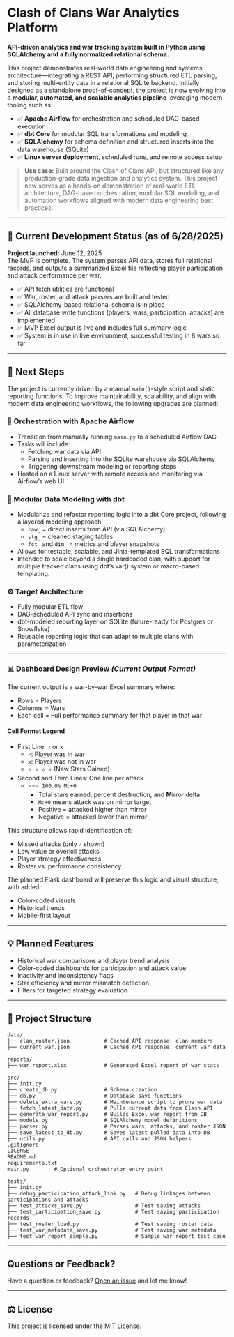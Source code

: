 # Clash of Clans War Analytics Platform

**API-driven analytics and war tracking system built in Python using SQLAlchemy and a fully normalized relational schema.**

This project demonstrates real-world data engineering and systems architecture—integrating a REST API, performing structured ETL parsing, and storing multi-entity data in a relational SQLite backend. Initially designed as a standalone proof-of-concept, the project is now evolving into a **modular, automated, and scalable analytics pipeline** leveraging modern tooling such as:

- ✅ **Apache Airflow** for orchestration and scheduled DAG-based execution
- ✅ **dbt Core** for modular SQL transformations and modeling
- ✅ **SQLAlchemy** for schema definition and structured inserts into the data warehouse (SQLite)
- ✅ **Linux server deployment**, scheduled runs, and remote access setup

> **Use case:** Built around the Clash of Clans API, but structured like any production-grade data ingestion and analytics system. This project now serves as a hands-on demonstration of real-world ETL architecture, DAG-based orchestration, modular SQL modeling, and automation workflows aligned with modern data engineering best practices.


---

## 🔧 Current Development Status (as of 6/28/2025)

**Project launched:** June 12, 2025  
The MVP is complete. The system parses API data, stores full relational records, and outputs a summarized Excel file reflecting player participation and attack performance per war.

- ✅ API fetch utilities are functional  
- ✅ War, roster, and attack parsers are built and tested  
- ✅ SQLAlchemy-based relational schema is in place  
- ✅ All database write functions (players, wars, participation, attacks) are implemented  
- ✅ MVP Excel output is live and includes full summary logic  
- ✅ System is in use in live environment, successful testing in 8 wars so far. 

---

## 🧩 Next Steps

The project is currently driven by a manual `main()`-style script and static reporting functions. To improve maintainability, scalability, and align with modern data engineering workflows, the following upgrades are planned:

### 🔄 Orchestration with Apache Airflow
- Transition from manually running `main.py` to a scheduled Airflow DAG
- Tasks will include:
  - Fetching war data via API
  - Parsing and inserting into the SQLite warehouse via SQLAlchemy
  - Triggering downstream modeling or reporting steps
- Hosted on a Linux server with remote access and monitoring via Airflow’s web UI

### 🧱 Modular Data Modeling with dbt
- Modularize and refactor reporting logic into a dbt Core project, following a layered modeling approach:
  - `raw_` = direct inserts from API (via SQLAlchemy)
  - `stg_` = cleaned staging tables
  - `fct_` and `dim_` = metrics and player snapshots
- Allows for testable, scalable, and Jinja-templated SQL transformations
- Intended to scale beyond a single hardcoded clan, with support for multiple tracked clans using dbt’s var() system or macro-based templating.

### ⚙️ Target Architecture
- Fully modular ETL flow
- DAG-scheduled API sync and insertions
- dbt-modeled reporting layer on SQLite (future-ready for Postgres or Snowflake)
- Reusable reporting logic that can adapt to multiple clans with parameterization

---

### 📊 Dashboard Design Preview *(Current Output Format)*

The current output is a war-by-war Excel summary where:

- Rows = Players  
- Columns = Wars  
- Each cell = Full performance summary for that player in that war

#### Cell Format Legend

- First Line: `✓` or `x`  
  - `✓`: Player was in war  
  - `x`: Player was not in war  
  - `⭐ ⭐ ⭐ ⭐` (New Stars Gained)  
- Second and Third Lines: One line per attack  
  - `⭐⭐⭐ 100.0% M:+0`  
    - Total stars earned, percent destruction, and **M**irror delta  
    - `M:+0` means attack was on mirror target  
    - Positive = attacked higher than mirror  
    - Negative = attacked lower than mirror  

This structure allows rapid identification of:
- Missed attacks (only `✓` shown)
- Low value or overkill attacks
- Player strategy effectiveness
- Roster vs. performance consistency

The planned Flask dashboard will preserve this logic and visual structure, with added:
- Color-coded visuals
- Historical trends
- Mobile-first layout

---

## 💡 Planned Features

- Historical war comparisons and player trend analysis  
- Color-coded dashboards for participation and attack value  
- Inactivity and inconsistency flags  
- Star efficiency and mirror mismatch detection  
- Filters for targeted strategy evaluation

---

## 📁 Project Structure

```
data/
├── clan_roster.json           # Cached API response: clan members
├── current_war.json           # Cached API response: current war data

reports/
├── war_report.xlsx            # Generated Excel report of war stats

src/
├── init.py
├── create_db.py               # Schema creation
├── db.py                      # Database save functions
├── delete_extra_wars.py       # Maintenance script to prune war data
├── fetch_latest_data.py       # Pulls current data from Clash API
├── generate_war_report.py     # Builds Excel war report from DB
├── models.py                  # SQLAlchemy model definitions
├── parser.py                  # Parses wars, attacks, and roster JSON
├── save_latest_to_db.py       # Saves latest pulled data into DB
├── utils.py                   # API calls and JSON helpers
.gitignore
LICENSE
README.md
requirements.txt
main.py        # Optional orchestrator entry point

tests/
├── init.py
├── debug_participation_attack_link.py   # Debug linkages between participations and attacks
├── test_attacks_save.py                 # Test saving attacks
├── test_participation_save.py           # Test saving participation records
├── test_roster_load.py                  # Test saving roster data
├── test_war_metadata_save.py            # Test saving war metadata
├── test_war_report_sample.py            # Sample war report test case
```
---
## Questions or Feedback?

Have a question or feedback? [Open an issue](https://github.com/coreym7/clash-api-war-tracker/issues) and let me know!

---

## ⚖️ License

This project is licensed under the MIT License.

